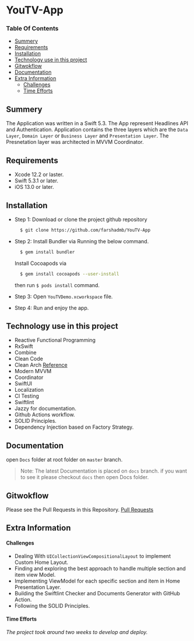 # YouTV-App

 ### **Table Of Contents**
- [Summery](#summery)
- [Requirements](#requirements)
- [Installation](#installation)
- [Technology use in this project](#technology-use-in-this-project)
- [Gitwokflow](#gitwokflow)
- [Documentation](#documentation)
- [Extra Information](#extra-information)
    - [Challenges](#challenges)
    - [Time Efforts](#time-efforts)

## Summery

The Application was written in a Swift 5.3. The App represent Headlines API and Authentication.
Application contains the three layers which are the `Data Layer`, `Domain Layer` or `Business Layer` and `Presentation Layer`. The Presnetation layer was architected in MVVM Coordinator. 


## Requirements

- Xcode 12.2 or laster.
- Swift 5.3.1 or later.
- iOS 13.0 or later.

## Installation

- Step 1: Download or clone the project github repository
  
  ```Bash 
    $ git clone https://github.com/farshadmb/YouTV-App
  ```

- Step 2: Install Bundler via Running the below command.

  ```Bash 
    $ gem install bundler 
  ```

  Install Cocoapods via 

  ```Bash
    $ gem install cocoapods --user-install
  ``` 
  
  then run ``` $ pods install ``` command.
  
- Step 3: Open ```YouTVDemo.xcworkspace``` file.
   
- Step 4: Run and enjoy the app.
    
## Technology use in this project

- Reactive Functional Programming
- RxSwift
- Combine
- Clean Code
- Clean Arch [Reference](https://blog.cleancoder.com/uncle-bob/2012/08/13/the-clean-architecture.html)
- Modern MVVM  
- Coordinator
- SwiftUI
- Localization
- CI Testing
- Swiftlint
- Jazzy for documentation.
- Github Actions workflow.
- SOLID Principles.
- Dependency Injection based on Factory Strategy.

## Documentation

open `Docs` folder at root folder on `master` branch.

> Note: The latest Documentation is placed on `docs` branch. 
> if you want to see it please checkout `docs` then open Docs folder.

## Gitwokflow

Please see the Pull Requests in this Repository.
[Pull Requests](https://github.com/farshadmb/YouTV-App/pulls?q=is%3Apr+is%3Aclosed)

## Extra Information

#### Challenges

- Dealing With `UICollectionViewCompositionalLayout` to implement Custom Home Layout.
- Finding and exploring the best approach to handle multiple section and item view Model.
- Implementing ViewModel for each specific section and item in Home Presentation Layer.
- Building the Swiftlint Checker and Documents Generator with GitHub Action.
- Following the SOLID Principles.
  
#### Time Efforts

*The project took around two weeks to develop and deploy.*
